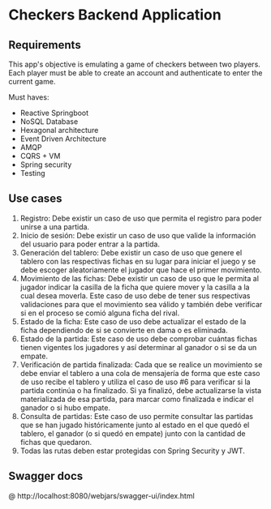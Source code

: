 # Checkers Backend Application

## Requirements
This app's objective is emulating a game of checkers between two players. Each player must be able to create an account and authenticate to enter the current game.

Must haves:
- Reactive Springboot
- NoSQL Database
- Hexagonal architecture
- Event Driven Architecture
- AMQP
- CQRS + VM
- Spring security
- Testing

## Use cases
1. Registro: Debe existir un caso de uso que permita el registro para poder unirse a una partida.
2. Inicio de sesión: Debe existir un caso de uso que valide la información del usuario para poder entrar a la partida.
3. Generación del tablero: Debe existir un caso de uso que genere el tablero con las respectivas fichas en su lugar para iniciar el juego y se debe escoger aleatoriamente el jugador que hace el primer movimiento.
4. Movimiento de las fichas: Debe existir un caso de uso que le permita al jugador indicar la casilla de la ficha que quiere mover y la casilla a la cual desea moverla. Este caso de uso debe de tener sus respectivas validaciones para que el movimiento sea válido y también debe verificar si en el proceso se comió alguna ficha del rival.
5. Estado de la ficha: Este caso de uso debe actualizar el estado de la ficha dependiendo de si se convierte en dama o es eliminada.
6. Estado de la partida: Este caso de uso debe comprobar cuántas fichas tienen vigentes los jugadores y así determinar al ganador o si se da un empate.
7. Verificación de partida finalizada: Cada que se realice un movimiento se debe enviar el tablero a una cola de mensajería de forma que este caso de uso recibe el tablero y utiliza el caso de uso #6 para verificar si la partida continúa o ha finalizado. Si ya finalizó, debe actualizarse la vista materializada de esa partida, para marcar como finalizada e indicar el ganador o si hubo empate.
8. Consulta de partidas: Este caso de uso permite consultar las partidas que se han jugado históricamente junto al estado en el que quedó el tablero, el ganador (o si quedó en empate) junto con la cantidad de fichas que quedaron.
9. Todas las rutas deben estar protegidas con Spring Security y JWT.


## Swagger docs
@ http://localhost:8080/webjars/swagger-ui/index.html